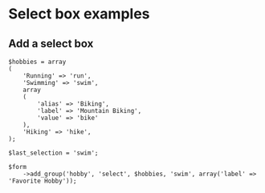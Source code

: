 # Select box examples

## Add a select box

	$hobbies = array
	(
		'Running' => 'run',
		'Swimming' => 'swim',
		array
		(
			'alias' => 'Biking',
			'label' => 'Mountain Biking',
			'value' => 'bike'
		),
		'Hiking' => 'hike',
	);
	
	$last_selection = 'swim';

	$form
		->add_group('hobby', 'select', $hobbies, 'swim', array('label' => 'Favorite Hobby'));
